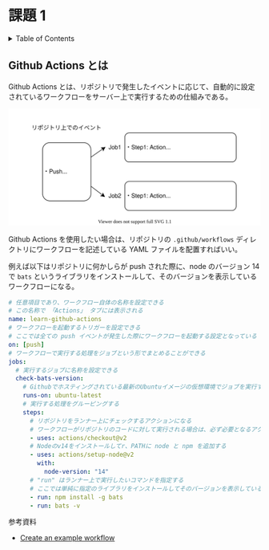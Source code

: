 # 課題 1

<!-- START doctoc generated TOC please keep comment here to allow auto update -->
<!-- DON'T EDIT THIS SECTION, INSTEAD RE-RUN doctoc TO UPDATE -->
<details>
<summary>Table of Contents</summary>

- [Github Actions とは](#github-actions-%E3%81%A8%E3%81%AF)

</details>
<!-- END doctoc generated TOC please keep comment here to allow auto update -->

## Github Actions とは

Github Actions とは、リポジトリで発生したイベントに応じて、自動的に設定されているワークフローをサーバー上で実行するための仕組みである。

![](assets/github-actions.drawio.svg)

Github Actions を使用したい場合は、リポジトリの `.github/workflows` ディレクトリにワークフローを記述している YAML ファイルを配置すればいい。

例えば以下はリポジトリに何かしらが push された際に、node のバージョン 14 で `bats` というライブラリをインストールして、そのバージョンを表示しているワークフローになる。

```yml
# 任意項目であり、ワークフロー自体の名称を設定できる
# この名称で 「Actions」 タブには表示される
name: learn-github-actions
# ワークフローを起動するトリガーを設定できる
# ここでは全ての push イベントが発生した際にワークフローを起動する設定となっている
on: [push]
# ワークフローで実行する処理をジョブという形でまとめることができる
jobs:
  # 実行するジョブに名称を設定できる
  check-bats-version:
    # Githubでホスティングされている最新のUbuntuイメージの仮想環境でジョブを実行する
    runs-on: ubuntu-latest
    # 実行する処理をグルーピングする
    steps:
      # リポジトリをランナー上にチェックするアクションになる
      # ワークフローがリポジトリのコードに対して実行される場合は、必ず必要となるアクションである
      - uses: actions/checkout@v2
      # Nodeのv14をインストールしてr、PATHに node と npm を追加する
      - uses: actions/setup-node@v2
        with:
          node-version: "14"
      # "run" はランナー上で実行したいコマンドを指定する
      # ここでは単純に指定のライブラリをインストールしてそのバージョンを表示しているだけである
      - run: npm install -g bats
      - run: bats -v
```

参考資料

- [Create an example workflow](https://docs.github.com/en/actions/learn-github-actions/understanding-github-actions#create-an-example-workflow)
